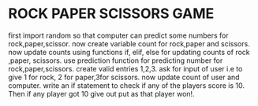 # ROCK PAPER SCISSORS GAME
first import random so that computer can predict some numbers for rock,paper,scissor.
now create variable count for rock,paper and scissors.
now update counts using functions if, elif, else for updating counts of rock ,paper, scissors. 
use prediction function for predicting number for rock,paper,scissors.
create valid entries 1,2,3.
ask for input of user i.e to give 1 for rock, 2 for paper,3for scissors.
now update count of user and computer.
write an if statement to check if any of the players score is 10.
Then if any player got 10 give out put as that player won!.
